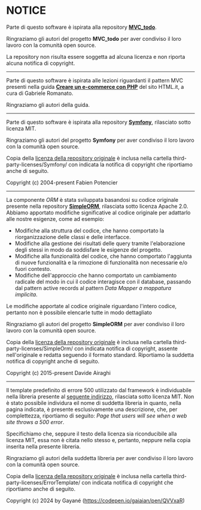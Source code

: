 # NOTICE

Parte di questo software è ispirata alla repository [**MVC_todo**](https://github.com/ngrt/MVC_todo).

Ringraziamo gli autori del progetto **MVC_todo** per aver condiviso il loro lavoro con la comunità open source.

La repository non risulta essere soggetta ad alcuna licenza e non riporta alcuna notifica di copyright.

---

Parte di questo software è ispirata alle lezioni riguardanti il pattern MVC presenti nella guida [**Creare un e-commerce con PHP**](https://www.html.it/guide/creare-un-e-commerce-con-php/) del sito HTML.it, a cura di Gabriele Romanato.

Ringraziamo gli autori della guida.

---

Parte di questo software è ispirata alla repository [**Symfony**](https://github.com/symfony/symfony), rilasciato sotto licenza MIT.

Ringraziamo gli autori del progetto **Symfony** per aver condiviso il loro lavoro con la comunità open source.

Copia della [licenza della repository originale](https://github.com/symfony/symfony/blob/6.4/LICENSE) è inclusa nella cartella third-party-licenses/Symfony/ con indicata la notifica di copyright che riportiamo anche di seguito.

Copyright (c) 2004-present Fabien Potencier

---

La componente *ORM* è stata sviluppata basandosi su codice originale presente nella repository [**SimpleORM**](https://github.com/davideairaghi/php), rilasciata sotto licenza Apache 2.0. Abbiamo apportato modifiche significative al codice originale per adattarlo alle nostre esigenze, come ad esempio:

* Modifiche alla struttura del codice, che hanno comportato la riorganizzazione delle classi e delle interfacce.
* Modifiche alla gestione dei risultati delle query tramite l'elaborazione degli stessi in modo da soddisfare le esigenze del progetto.
* Modifiche alla funzionalità del codice, che hanno comportato l'aggiunta di nuove funzionalità e la rimozione di funzionalità non necessarie e/o fuori contesto.
* Modifiche dell'approccio che hanno comportato un cambiamento radicale del modo in cui il codice interagisce con il database, passando dal pattern active records al pattern *Data Mapper a mappatura implicita*.

Le modifiche apportate al codice originale riguardano l'intero codice, pertanto non è possibile elencarle tutte in modo dettagliato

Ringraziamo gli autori del progetto **SimpleORM** per aver condiviso il loro lavoro con la comunità open source.

Copia della [licenza della repository originale](https://github.com/davideairaghi/php/blob/master/LICENSE) è inclusa nella cartella third-party-licenses/SimpleOrm/ con indicata notifica di copyright, assente nell'originale e redatta seguendo il formato standard. Riportiamo la suddetta notifica di copyright anche di seguito.

Copyright (c) 2015-present Davide Airaghi

---

Il template predefinito di errore 500 utilizzato dal framework è individuabile nella libreria presente al [seguente indirizzo](https://codepen.io/gaiaian/details/QVVxaR), rilasciata sotto licenza MIT. Non è stato possibile individura eil nome di suddetta libreria in quanto, nella pagina indicata, è presente esclusivamente una descrizione, che, per complettezza, riportiamo di seguito: *Page that users will see when a web site throws a 500 error*.

Specifichiamo che, seppure il testo della licenza sia riconducibile alla licenza MIT, essa non è citata nello stesso e, pertanto, neppure nella copia inserita nella presente libreria.

Ringraziamo gli autori della suddetta libreria per aver condiviso il loro lavoro con la comunità open source.

Copia della [licenza della repository originale](https://codepen.io/gaiaian/details/QVVxaR) è inclusa nella cartella third-party-licenses/ErrorTemplate/ con indicata notifica di copyright che riportiamo anche di seguito.

Copyright (c) 2024 by Gayané (https://codepen.io/gaiaian/pen/QVVxaR)
